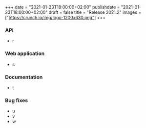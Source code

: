 +++
date = "2021-01-23T18:00:00+02:00"
publishdate = "2021-01-23T18:00:00+02:00"
draft = false
title = "Release 2021.2"
images = ["https://crunch.io/img/logo-1200x630.png"]
+++

### API
* r

### Web application
* s

### Documentation
* t

### Bug fixes
* u
* v
* w
